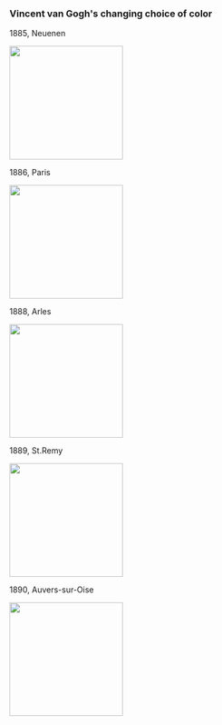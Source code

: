 ### Vincent van Gogh's changing choice of color

1885, Neuenen

<img src="https://github.com/yueying-teng/van_gogh_choice_of_color_through_his_self_portraits/blob/master/data/avg_painting/1885_avg_painting.jpg" width="200">

1886, Paris

<img src="https://github.com/yueying-teng/van_gogh_choice_of_color_through_his_self_portraits/blob/master/data/avg_painting/1886_avg_painting.jpg" width="200">


1888, Arles

<img src="https://github.com/yueying-teng/van_gogh_choice_of_color_through_his_self_portraits/blob/master/data/avg_painting/1888_avg_painting.jpg" width="200">


1889, St.Remy

<img src="https://github.com/yueying-teng/van_gogh_choice_of_color_through_his_self_portraits/blob/master/data/avg_painting/1889_avg_painting.jpg" width="200">


1890, Auvers-sur-Oise

<img src="https://github.com/yueying-teng/van_gogh_choice_of_color_through_his_self_portraits/blob/master/data/avg_painting/1890_avg_painting.jpg" width="200">
